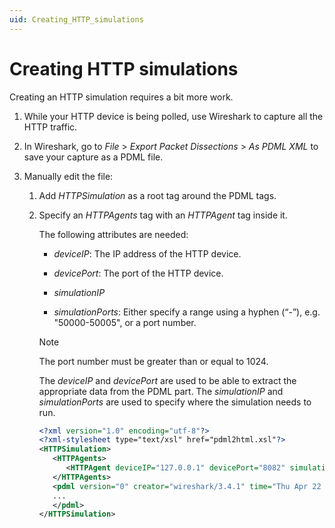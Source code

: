 ```yaml
---
uid: Creating_HTTP_simulations
---
```


# Creating HTTP simulations

Creating an HTTP simulation requires a bit more work.

1. While your HTTP device is being polled, use Wireshark to capture all the HTTP traffic.

1. In Wireshark, go to *File* > *Export Packet Dissections* > *As PDML XML* to save your capture as a PDML file.

1. Manually edit the file:

   1. Add *HTTPSimulation* as a root tag around the PDML tags.

   1. Specify an *HTTPAgents* tag with an *HTTPAgent* tag inside it.

      The following attributes are needed:

      - *deviceIP*: The IP address of the HTTP device.

      - *devicePort*: The port of the HTTP device.

      - *simulationIP*

      - *simulationPorts*: Either specify a range using a hyphen (“-”), e.g. "50000-50005", or a port number.

      > [!NOTE]
      > The port number must be greater than or equal to 1024.

      The *deviceIP* and *devicePort* are used to be able to extract the appropriate data from the PDML part. The *simulationIP* and *simulationPorts* are used to specify where the simulation needs to run.

      ```xml
      <?xml version="1.0" encoding="utf-8"?>
      <?xml-stylesheet type="text/xsl" href="pdml2html.xsl"?>
      <HTTPSimulation>
         <HTTPAgents>
            <HTTPAgent deviceIP="127.0.0.1" devicePort="8082" simulationIP="127.0.0.1" simulationPorts="8888" />
         </HTTPAgents>
         <pdml version="0" creator="wireshark/3.4.1" time="Thu Apr 22 08:56:12 2021" capture_file="file.pcap">
         ...
         </pdml>
      </HTTPSimulation>
      ```
